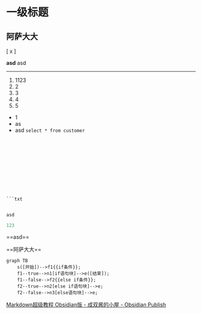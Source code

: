 

# 一级标题

##  阿萨大大

[ x ]



**asd**
asd

---
1. 1123
2. 2
3. 3
4. 4
5. 5
- 1
- as
- asd
`select * from customer`

```html

```

```CSS
```

```CODE
```

```SQL
```

```MYSQL
```

```yml
```

```TEXT
```

```groovy
```

```js
```

```java
```

```jsp

```

```
```txt
```
```
```



```
asd
```
```sql
123
```

==asd==

==阿萨大大==

```mermaid
graph TB
	s([开始])-->f1{{if条件}};
	f1--true-->n1[if语句块]-->e([结束]);
	f1--false-->f2{{else if条件}};
	f2--true-->n2[else if语句块]-->e;
	f2--false-->n3[else语句块]-->e;
```

[Markdown超级教程 Obsidian版 - 成双酱的小屋 - Obsidian Publish](https://publish.obsidian.md/csj-obsidian/0+-+Obsidian/Markdown/Markdown%E8%B6%85%E7%BA%A7%E6%95%99%E7%A8%8B+Obsidian%E7%89%88)
